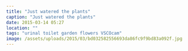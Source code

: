 ```yaml
---
title: "Just watered the plants"
caption: "Just watered the plants"
date: 2015-03-14 05:27
location: ""
tags: "urinal toilet garden flowers VSCOcam"
image: /assets/uploads/2015/03/bd032582556693da86fc9f9bd83a092f.jpg
---
```

